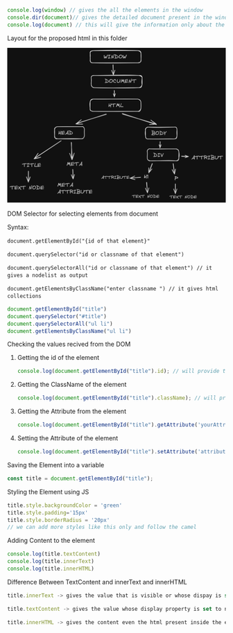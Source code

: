 ```javascript
console.log(window) // gives the all the elements in the window
console.dir(document)// gives the detailed document present in the window
console.log(document) // this will give the information only about the html document
```

Layout for the proposed html in this folder

![1717358762690](images/readme/1717358762690.png)

DOM Selector for selecting elements from document

Syntax:

`document.getElementById("{id of that element}" `

`document.querySelector("id or classname of that element")`

`document.querySelectorAll("id or classname of that element") // it gives a nodelist as output`

`document.getElementsByClassName("enter classname ") // it gives html collections `

```javascript
document.getElementById("title")
document.querySelector("#title")
document.querySelectorAll("ul li")
document.getElementsByClassName("ul li")
```

Checking the values recived from the DOM

1. Getting the id of the element

   ```javascript
   console.log(document.getElementById("title").id); // will provide the id for the element received from the dom
   ```
2. Getting the ClassName of the element

   ```javascript
   console.log(document.getElementById("title").className); // will provide the class name for the element
   ```
3. Getting the Attribute from the element

   ```javascript
   console.log(document.getElementById("title").getAttribute('yourAttributeName')); // will provide the the atrribute value
   ```
4. Setting the Attribute of the element

   ```javascript
   console.log(document.getElementById("title").setAttribute('attribute-name','attribute-value')); // it will update the attribute value
   ```

Saving the Element into a variable

```javascript
const title = document.getElementById("title");
```

Styling the Element  using JS

```javascript
title.style.backgroundColor = 'green'
title.style.padding='15px'
title.style.borderRadius = '20px'
// we can add more styles like this only and follow the camel 
```

Adding Content to the element

```javascript
console.log(title.textContent)
console.log(title.innerText)
console.log(title.innerHTML)
```

Difference Between TextContent and innerText and innerHTML

```javascript
title.innerText -> gives the value that is visible or whose dispay is set to block or visible
```

```javascript
title.textContent -> gives the value whose display property is set to none also with all other text
```

```javascript
title.innerHTML -> gives the content even the html present inside the element
```
